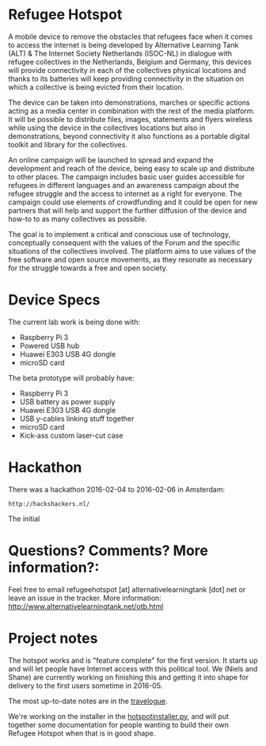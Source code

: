 # Refugee Hotspot

A mobile device to remove the obstacles that refugees face when it comes to access the internet is being developed by Alternative Learning Tank (ALT) & The Internet Society Netherlands (ISOC-NL) in dialogue with refugee collectives in the Netherlands, Belgium and Germany, this devices will provide connectivity in each of the collectives physical locations and thanks to its batteries will keep providing connectivity in the situation on which a collective is being evicted from their location. 

The device can be taken into demonstrations, marches or specific actions acting as a media center in combination with the rest of the media platform. It will be possible to distribute files, images, statements and flyers wireless while using the device in the collectives locations but also in demonstrations, beyond connectivity  it also functions as a portable digital toolkit and library for the collectives.  

An online campaign will be launched to spread and expand the development and reach of the device, being easy to scale up and distribute to other places. The campaign includes basic user guides accessible for refugees in different languages and an awareness campaign about the refugee struggle and the access to internet as a right for everyone. The campaign could use elements of crowdfunding and it could be open for new partners that will help and support the further diffusion of the device and how-to to as many collectives as possible.

The goal is to implement a critical and conscious use of technology, conceptually consequent with the values of the Forum and the specific situations of the collectives involved. The platform aims to use values of the free software and open source movements, as they resonate as necessary for the struggle towards a free and open society.

# Device Specs

The current lab work is being done with:

* Raspberry Pi 3
* Powered USB hub
* Huawei E303 USB 4G dongle
* microSD card

The beta prototype will probably have:

* Raspberry Pi 3
* USB battery as power supply
* Huawei E303 USB 4G dongle
* USB y-cables linking stuff together
* microSD card
* Kick-ass custom laser-cut case

# Hackathon

There was a hackathon 2016-02-04 to 2016-02-06 in Amsterdam:

    http://hackshackers.nl/

The initial 

# Questions? Comments? More information?:

Feel free to email refugeehotspot [at] alternativelearningtank [dot] net or leave an issue in the tracker.
More information: http://www.alternativelearningtank.net/otb.html


# Project notes

The hotspot works and is "feature complete" for the first version. It
starts up and will let people have Internet access with this political
tool. We (Niels and Shane) are currently working on finishing this and
getting it into shape for delivery to the first users sometime in
2016-05.

The most up-to-date notes are in the [travelogue](Hotspot-Setup-Travelogue.md).

We're working on the installer in the
[hotspotinstaller.py](hotspotinstaller.py), and will put together some
documentation for people wanting to build their own Refugee Hotspot
when that is in good shape.
